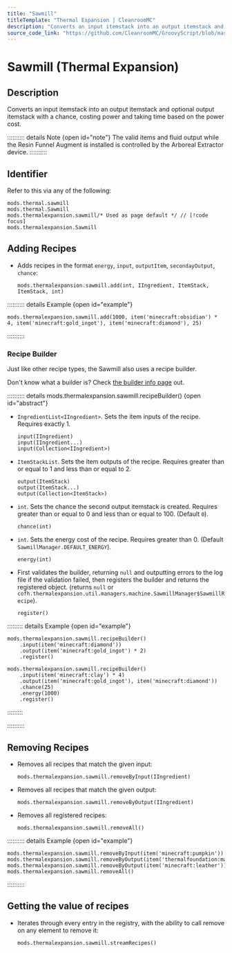 ```yaml
---
title: "Sawmill"
titleTemplate: "Thermal Expansion | CleanroomMC"
description: "Converts an input itemstack into an output itemstack and optional output itemstack with a chance, costing power and taking time based on the power cost."
source_code_link: "https://github.com/CleanroomMC/GroovyScript/blob/master/src/main/java/com/cleanroommc/groovyscript/compat/mods/thermalexpansion/machine/Sawmill.java"
---
```


# Sawmill (Thermal Expansion)

## Description

Converts an input itemstack into an output itemstack and optional output itemstack with a chance, costing power and taking time based on the power cost.

:::::::::: details Note {open id="note"}
The valid items and fluid output while the Resin Funnel Augment is installed is controlled by the Arboreal Extractor device.
::::::::::

## Identifier

Refer to this via any of the following:

```groovy:no-line-numbers {3}
mods.thermal.sawmill
mods.thermal.Sawmill
mods.thermalexpansion.sawmill/* Used as page default */ // [!code focus]
mods.thermalexpansion.Sawmill
```


## Adding Recipes

- Adds recipes in the format `energy`, `input`, `outputItem`, `secondayOutput`, `chance`:

    ```groovy:no-line-numbers
    mods.thermalexpansion.sawmill.add(int, IIngredient, ItemStack, ItemStack, int)
    ```

:::::::::: details Example {open id="example"}
```groovy:no-line-numbers
mods.thermalexpansion.sawmill.add(1000, item('minecraft:obsidian') * 4, item('minecraft:gold_ingot'), item('minecraft:diamond'), 25)
```

::::::::::

### Recipe Builder

Just like other recipe types, the Sawmill also uses a recipe builder.

Don't know what a builder is? Check [the builder info page](../../getting_started/builder.md) out.

:::::::::: details mods.thermalexpansion.sawmill.recipeBuilder() {open id="abstract"}
- `IngredientList<IIngredient>`. Sets the item inputs of the recipe. Requires exactly 1.

    ```groovy:no-line-numbers
    input(IIngredient)
    input(IIngredient...)
    input(Collection<IIngredient>)
    ```

- `ItemStackList`. Sets the item outputs of the recipe. Requires greater than or equal to 1 and less than or equal to 2.

    ```groovy:no-line-numbers
    output(ItemStack)
    output(ItemStack...)
    output(Collection<ItemStack>)
    ```

- `int`. Sets the chance the second output itemstack is created. Requires greater than or equal to 0 and less than or equal to 100. (Default `0`).

    ```groovy:no-line-numbers
    chance(int)
    ```

- `int`. Sets the energy cost of the recipe. Requires greater than 0. (Default `SawmillManager.DEFAULT_ENERGY`).

    ```groovy:no-line-numbers
    energy(int)
    ```

- First validates the builder, returning `null` and outputting errors to the log file if the validation failed, then registers the builder and returns the registered object. (returns `null` or `cofh.thermalexpansion.util.managers.machine.SawmillManager$SawmillRecipe`).

    ```groovy:no-line-numbers
    register()
    ```

::::::::: details Example {open id="example"}
```groovy:no-line-numbers
mods.thermalexpansion.sawmill.recipeBuilder()
    .input(item('minecraft:diamond'))
    .output(item('minecraft:gold_ingot') * 2)
    .register()

mods.thermalexpansion.sawmill.recipeBuilder()
    .input(item('minecraft:clay') * 4)
    .output(item('minecraft:gold_ingot'), item('minecraft:diamond'))
    .chance(25)
    .energy(1000)
    .register()
```

:::::::::

::::::::::

## Removing Recipes

- Removes all recipes that match the given input:

    ```groovy:no-line-numbers
    mods.thermalexpansion.sawmill.removeByInput(IIngredient)
    ```

- Removes all recipes that match the given output:

    ```groovy:no-line-numbers
    mods.thermalexpansion.sawmill.removeByOutput(IIngredient)
    ```

- Removes all registered recipes:

    ```groovy:no-line-numbers
    mods.thermalexpansion.sawmill.removeAll()
    ```

:::::::::: details Example {open id="example"}
```groovy:no-line-numbers
mods.thermalexpansion.sawmill.removeByInput(item('minecraft:pumpkin'))
mods.thermalexpansion.sawmill.removeByOutput(item('thermalfoundation:material:800'))
mods.thermalexpansion.sawmill.removeByOutput(item('minecraft:leather'))
mods.thermalexpansion.sawmill.removeAll()
```

::::::::::

## Getting the value of recipes

- Iterates through every entry in the registry, with the ability to call remove on any element to remove it:

    ```groovy:no-line-numbers
    mods.thermalexpansion.sawmill.streamRecipes()
    ```
